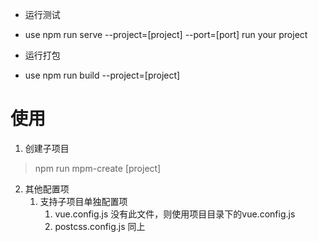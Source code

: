  * 运行测试
 * use npm run serve --project=[project] --port=[port] run your project
 
 * 运行打包
 * use npm run build --project=[project]

 # 使用
 
 1. 创建子项目
 >	npm run mpm-create [project] 
 
 2. 其他配置项
	1. 支持子项目单独配置项
		1. vue.config.js 没有此文件，则使用项目目录下的vue.config.js
		2. postcss.config.js 同上